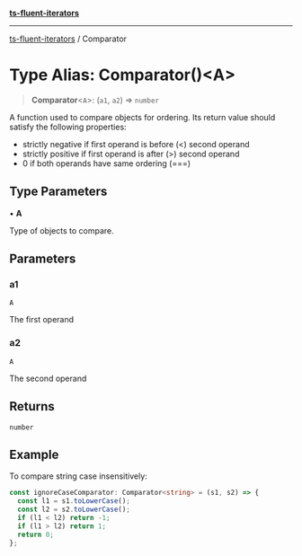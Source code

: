 [**ts-fluent-iterators**](../README.md)

---

[ts-fluent-iterators](../README.md) / Comparator

# Type Alias: Comparator()\<A\>

> **Comparator**\<`A`\>: (`a1`, `a2`) => `number`

A function used to compare objects for ordering. Its return value should satisfy the following properties:

- strictly negative if first operand is before (<) second operand
- strictly positive if first operand is after (>) second operand
- 0 if both operands have same ordering (===)

## Type Parameters

• **A**

Type of objects to compare.

## Parameters

### a1

`A`

The first operand

### a2

`A`

The second operand

## Returns

`number`

## Example

To compare string case insensitively:

```ts
const ignoreCaseComparator: Comparator<string> = (s1, s2) => {
  const l1 = s1.toLowerCase();
  const l2 = s2.toLowerCase();
  if (l1 < l2) return -1;
  if (l1 > l2) return 1;
  return 0;
};
```
